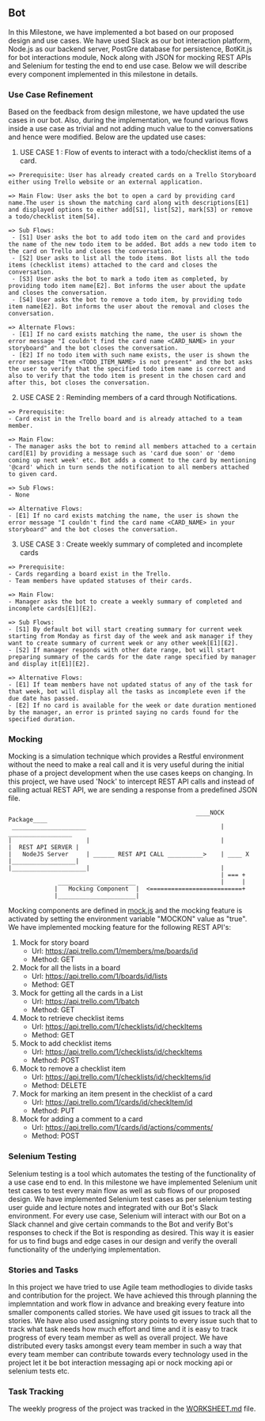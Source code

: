 ## Bot

In this Milestone, we have implemented a bot based on our proposed design and use cases. We have used Slack as our bot interaction platform, Node.js as our backend server, PostGre database for persistence, BotKit.js for bot interactions module, Nock along with JSON for mocking REST APIs and Selenium for testing the end to end use case. Below we will describe every component implemented in this milestone in details.

### Use Case Refinement

Based on the feedback from design milestone, we have updated the use cases in our bot. Also, during the implementation, we found various flows inside a use case as trivial and not adding much value to the conversations and hence were modified. Below are the updated use cases:

1. USE CASE 1 : Flow of events to interact with a todo/checklist items of a card.
```
=> Prerequisite: User has already created cards on a Trello Storyboard either using Trello website or an external application.

=> Main Flow: User asks the bot to open a card by providing card name.The user is shown the matching card along with descriptions[E1] and displayed options to either add[S1], list[S2], mark[S3] or remove a todo/checklist item[S4].

=> Sub Flows:
 - [S1] User asks the bot to add todo item on the card and provides the name of the new todo item to be added. Bot adds a new todo item to the card on Trello and closes the conversation.
 - [S2] User asks to list all the todo items. Bot lists all the todo items (checklist items) attached to the card and closes the conversation.
 - [S3] User asks the bot to mark a todo item as completed, by providing todo item name[E2]. Bot informs the user about the update and closes the conversation.
 - [S4] User asks the bot to remove a todo item, by providing todo item name[E2]. Bot informs the user about the removal and closes the conversation.
  
=> Alternate Flows: 
 - [E1] If no card exists matching the name, the user is shown the error message "I couldn't find the card name <CARD_NAME> in your storyboard" and the bot closes the conversation.
 - [E2] If no todo item with such name exists, the user is shown the error message "Item <TODO_ITEM_NAME> is not present" and the bot asks the user to verify that the specified todo item name is correct and also to verify that the todo item is present in the chosen card and after this, bot closes the conversation.

```
2. USE CASE 2 : Reminding members of a card through Notifications.
```
=> Prerequisite:
- Card exist in the Trello board and is already attached to a team member.

=> Main Flow:
- The manager asks the bot to remind all members attached to a certain card[E1] by providing a message such as 'card due soon' or 'demo coming up next week' etc. Bot adds a comment to the card by mentioning '@card' which in turn sends the notification to all members attached to given card.

=> Sub Flows:   
- None

=> Alternative Flows:   
- [E1] If no card exists matching the name, the user is shown the error message "I couldn't find the card name <CARD_NAME> in your storyboard" and the bot closes the conversation.
```
3. USE CASE 3 : Create weekly summary of completed and incomplete cards
```
=> Prerequisite:
- Cards regarding a board exist in the Trello.
- Team members have updated statuses of their cards.
                 
=> Main Flow:
- Manager asks the bot to create a weekly summary of completed and incomplete cards[E1][E2].

=> Sub Flows:   
- [S1] By default bot will start creating summary for current week starting from Monday as first day of the week and ask manager if they want to create summary of current week or any other week[E1][E2].
- [S2] If manager responds with other date range, bot will start preparing summary of the cards for the date range specified by manager and display it[E1][E2].

=> Alternative Flows:   
- [E1] If team members have not updated status of any of the task for that week, bot will display all the tasks as incomplete even if the due date has passed. 
- [E2] If no card is available for the week or date duration mentioned by the manager, an error is printed saying no cards found for the specified duration.
```


### Mocking

Mocking is a simulation technique which provides a Restful environment without the need to make a real call and it is very useful during the initial phase of a project development when the use cases keeps on changing. In this project, we have used 'Nock' to intercept REST API calls and instead of calling actual REST API, we are sending a response from a predefined JSON file. 

                                                      
                                                      
                                                         ____NOCK Package____                 
     _____________________                                      |                             __________________
    |                     |                                     |                            |  REST API SERVER |
    |   NodeJS Server     | ______ REST API CALL __________>    | ____ X                     |__________________|
    |_____________________|                                     |
                                                                | === +
                  ______________________                        |     |
                 |   Mocking Component  |  <==========================+
                 |______________________|
                 
                 
Mocking components are defined in [mock.js](src/mock.js) and the mocking feature is activated by setting the environment variable "MOCKON" value as "true". We have implemented mocking feature for the following REST API's:

1. Mock for story board
   * Url: https://api.trello.com/1/members/me/boards/id
   * Method: GET
2. Mock for all the lists in a board
    * Url: https://api.trello.com/1/boards/id/lists
    * Method: GET
3. Mock for getting all the cards in a List
    * Url: https://api.trello.com/1/batch
    * Method: GET
4. Mock to retrieve checklist items
    * Url: https://api.trello.com/1/checklists/id/checkItems
    * Method: GET
5. Mock to add checklist items
    * Url: https://api.trello.com/1/checklists/id/checkItems
    * Method: POST
6. Mock to remove a checklist item
    * Url: https://api.trello.com/1/checklists/id/checkItems/id
    * Method: DELETE
7. Mock for marking an item present in the checklist of a card
    * Url: https://api.trello.com/1/cards/id/checkItem/id
    * Method: PUT
8. Mock for adding a comment to a card
    * Url: https://api.trello.com/1/cards/id/actions/comments/
    * Method: POST


### Selenium Testing

Selenium testing is a tool which automates the testing of the functionality of a use case end to end.
In this milestone we have implemented Selenium unit test cases to test every main flow as well as sub flows of our proposed design.
We have implemented Selenium test cases as per selenium testing user guide and lecture notes and integrated with our Bot's Slack environment.
For every use case, Selenium will interact with our Bot on a Slack channel and give certain commands to the Bot and verify Bot's responses to check if the Bot is responding as desired. This way it is easier for us to find bugs and edge cases in our design and verify the overall functionality of the underlying implementation.

### Stories and Tasks

In this project we have tried to use Agile team methodlogies to divide tasks and contribution for the project. We have achieved this through planning the implemntation and work flow in advance and breaking every feature into smaller components called stories.
We have used git issues to track all the stories. We have also used assigning story points to every issue such that to track what task needs how much effort and time and it is easy to track progress of every team member as well as overall project.
We have distributed every tasks amongst every team member in such a way that every team member can contribute towards every technology used in the project let it be bot interaction messaging api or nock mocking api or selenium tests etc.

### Task Tracking
The weekly progress of the project was tracked in the [WORKSHEET.md](https://github.ncsu.edu/dgupta9/ProManBot/blob/master/WORKSHEET.md) file. 
